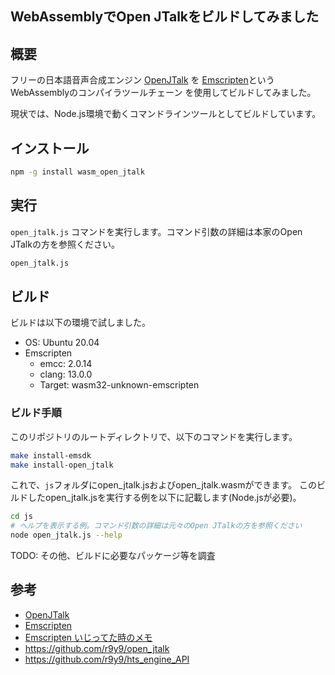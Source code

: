## WebAssemblyでOpen JTalkをビルドしてみました

## 概要

フリーの日本語音声合成エンジン [OpenJTalk](http://open-jtalk.sourceforge.net/) を
[Emscripten](https://emscripten.org/)というWebAssemblyのコンパイラツールチェーン
を使用してビルドしてみました。

現状では、Node.js環境で動くコマンドラインツールとしてビルドしています。

## インストール

```sh
npm -g install wasm_open_jtalk
```


## 実行

`open_jtalk.js` コマンドを実行します。コマンド引数の詳細は本家のOpen JTalkの方を参照ください。

```sh
open_jtalk.js
```

## ビルド

ビルドは以下の環境で試しました。

* OS: Ubuntu 20.04
* Emscripten
    - emcc: 2.0.14
    - clang: 13.0.0
    - Target: wasm32-unknown-emscripten

### ビルド手順

このリポジトリのルートディレクトリで、以下のコマンドを実行します。

```sh
make install-emsdk
make install-open_jtalk
```

これで、`js`フォルダにopen_jtalk.jsおよびopen_jtalk.wasmができます。
このビルドしたopen_jtalk.jsを実行する例を以下に記載します(Node.jsが必要)。

```sh
cd js
# ヘルプを表示する例。コマンド引数の詳細は元々のOpen JTalkの方を参照ください
node open_jtalk.js --help
```

TODO: その他、ビルドに必要なパッケージ等を調査

## 参考

* [OpenJTalk](http://open-jtalk.sourceforge.net/)
* [Emscripten](https://emscripten.org/)
* [Emscripten いじってた時のメモ](https://gist.github.com/xl1/d263b41661d262b613935525c3093e81)
* https://github.com/r9y9/open_jtalk
* https://github.com/r9y9/hts_engine_API
